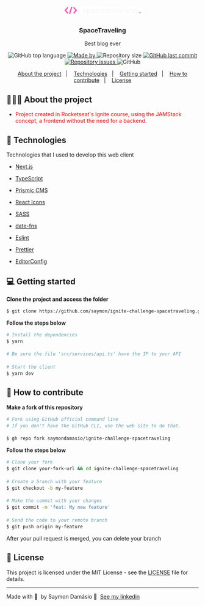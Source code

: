 <h1 align="center">
	<img alt="Logo" src=".github/logo.svg" width="200px" />
</h1>

<h3 align="center">
  SpaceTraveling
</h3>

<p align="center">Best blog ever</p>

<p align="center">
  <img alt="GitHub top language" src="https://img.shields.io/github/languages/top/saymondamasio/ignite-challenge-spacetraveling">

  <a href="https://www.linkedin.com/in/eliasgcf/">
    <img alt="Made by" src="https://img.shields.io/badge/Made%20by-Saymon%20Dam%C3%A1sio-brightgreen">
  </a>

  <img alt="Repository size" src="https://img.shields.io/github/repo-size/saymondamasio/ignite-challenge-spacetraveling">

  <a href="https://github.com/saymondamasio/ignite-challenge-spacetraveling/commits/master">
    <img alt="GitHub last commit" src="https://img.shields.io/github/last-commit/saymondamasio/ignite-challenge-spacetraveling">
  </a>

  <a href="https://github.com/saymondamasio/ignite-challenge-spacetraveling/issues">
    <img alt="Repository issues" src="https://img.shields.io/github/issues/saymondamasio/ignite-challenge-spacetraveling">
  </a>

  <img alt="GitHub" src="https://img.shields.io/github/license/saymondamasio/ignite-challenge-spacetraveling">
</p>

<p align="center">
  <a href="#-about-the-project">About the project</a>&nbsp;&nbsp;&nbsp;|&nbsp;&nbsp;&nbsp;
  <a href="#-technologies">Technologies</a>&nbsp;&nbsp;&nbsp;|&nbsp;&nbsp;&nbsp;
  <a href="#-getting-started">Getting started</a>&nbsp;&nbsp;&nbsp;|&nbsp;&nbsp;&nbsp;
  <a href="#-how-to-contribute">How to contribute</a>&nbsp;&nbsp;&nbsp;|&nbsp;&nbsp;&nbsp;
  <a href="#-license">License</a>
</p>

## 👨🏻‍💻 About the project

- <p style="color: red;">Project created in Rocketseat's Ignite course, using the JAMStack concept, a frontend without the need for a backend. </p>

## 🚀 Technologies

Technologies that I used to develop this web client

- [Next.js](https://nextjs.org/)
- [TypeScript](https://www.typescriptlang.org/)
- [Prismic CMS](https://prismic.io/)
- [React Icons](https://react-icons.netlify.com/#/)
- [SASS](https://sass-lang.com/)
- [date-fns](https://date-fns.org/)

- [Eslint](https://eslint.org/)
- [Prettier](https://prettier.io/)
- [EditorConfig](https://editorconfig.org/)

## 💻 Getting started

**Clone the project and access the folder**

```bash
$ git clone https://github.com/saymon/ignite-challenge-spacetraveling.git && cd ignite-challenge-spacetraveling
```

**Follow the steps below**

```bash
# Install the dependencies
$ yarn

# Be sure the file 'src/services/api.ts' have the IP to your API

# Start the client
$ yarn dev
```

## 🤔 How to contribute

**Make a fork of this repository**

```bash
# Fork using GitHub official command line
# If you don't have the GitHub CLI, use the web site to do that.

$ gh repo fork saymondamasio/ignite-challenge-spacetraveling
```

**Follow the steps below**

```bash
# Clone your fork
$ git clone your-fork-url && cd ignite-challenge-spacetraveling

# Create a branch with your feature
$ git checkout -b my-feature

# Make the commit with your changes
$ git commit -m 'feat: My new feature'

# Send the code to your remote branch
$ git push origin my-feature
```

After your pull request is merged, you can delete your branch

## 📝 License

This project is licensed under the MIT License - see the [LICENSE](LICENSE) file for details.

---

Made with 💜 &nbsp;by Saymon Damásio 👋 &nbsp;[See my linkedin](https://www.linkedin.com/in/saymondamasio/)
